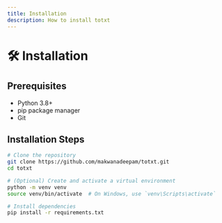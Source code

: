 ```yaml
---
title: Installation
description: How to install totxt
---
```


# 🛠 Installation

## Prerequisites

- Python 3.8+
- pip package manager
- Git

## Installation Steps

```bash
# Clone the repository
git clone https://github.com/makwanadeepam/totxt.git
cd totxt

# (Optional) Create and activate a virtual environment
python -m venv venv
source venv/bin/activate  # On Windows, use `venv\Scripts\activate`

# Install dependencies
pip install -r requirements.txt
```

